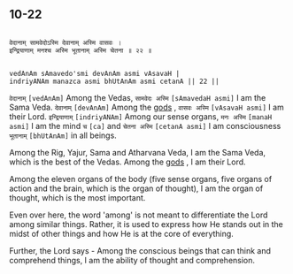 ## 10-22


```shloka-sa

वेदानाम् सामवेदोऽस्मि देवानाम् अस्मि वासवः ।
इन्द्रियाणाम् मनश्च अस्मि भूतानाम् अस्मि चेतना ॥ २२ ॥

```
```shloka-sa-hk

vedAnAm sAmavedo'smi devAnAm asmi vAsavaH |
indriyANAm manazca asmi bhUtAnAm asmi cetanA || 22 ||

```
`वेदानाम्` `[vedAnAm]` Among the Vedas, `सामवेदः अस्मि` `[sAmavedaH asmi]` I am the Sama Veda. `देवानाम्` `[devAnAm]` Among the 
[gods](gods_and_other_powers)
, `वासवः अस्मि` `[vAsavaH asmi]` I am their Lord. `इन्द्रियाणाम्` `[indriyANAm]` Among our sense organs, `मनः अस्मि` `[manaH asmi]` I am the mind `च` `[ca]` and `चेतना अस्मि` `[cetanA asmi]` I am consciousness `भूतानाम्` `[bhUtAnAm]` in all beings.

Among the Rig, Yajur, Sama and Atharvana Veda, I am the Sama Veda, which is the best of the Vedas. Among the 
[gods](gods_and_other_powers)
, I am their Lord. 

Among the eleven organs of the body (five sense organs, five organs of action and the brain, which is the organ of thought), I am the organ of thought, which is the most important. 

Even over here, the word 'among' is not meant to differentiate the Lord among similar things. Rather, it is used to express how He stands out in the midst of other things and how He is at the core of everything.

Further, the Lord says - Among the conscious beings that can think and comprehend things, I am the ability of thought and comprehension.


